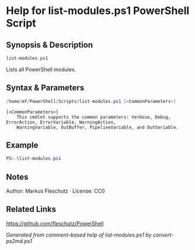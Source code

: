 # Help for list-modules.ps1 PowerShell Script

## Synopsis & Description
```powershell
list-modules.ps1
```

Lists all PowerShell modules.

## Syntax & Parameters
```powershell
/home/mf/PowerShell/Scripts/list-modules.ps1 [<CommonParameters>]
```

```
[<CommonParameters>]
    This cmdlet supports the common parameters: Verbose, Debug, ErrorAction, ErrorVariable, WarningAction, 
    WarningVariable, OutBuffer, PipelineVariable, and OutVariable.
```

## Example
```powershell
PS>.\list-modules.ps1
```


## Notes
Author: Markus Fleschutz · License: CC0

## Related Links
https://github.com/fleschutz/PowerShell

*Generated from comment-based help of list-modules.ps1 by convert-ps2md.ps1*
